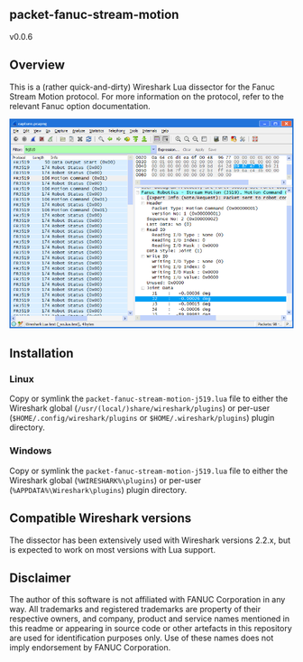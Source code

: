 ## packet-fanuc-stream-motion
v0.0.6


## Overview

This is a (rather quick-and-dirty) Wireshark Lua dissector for the Fanuc Stream Motion protocol.
For more information on the protocol, refer to the relevant Fanuc option documentation.

![Screenshot of Wireshark dissecting the sample capture](sshot.png)


## Installation

### Linux

Copy or symlink the `packet-fanuc-stream-motion-j519.lua` file to either the Wireshark global (`/usr/(local/)share/wireshark/plugins`) or per-user (`$HOME/.config/wireshark/plugins` or `$HOME/.wireshark/plugins`) plugin directory.

### Windows

Copy or symlink the `packet-fanuc-stream-motion-j519.lua` file to either the Wireshark global (`%WIRESHARK%\plugins`) or per-user (`%APPDATA%\Wireshark\plugins`) plugin directory.


## Compatible Wireshark versions

The dissector has been extensively used with Wireshark versions 2.2.x, but is expected to work on most versions with Lua support.


## Disclaimer

The author of this software is not affiliated with FANUC Corporation in any way.
All trademarks and registered trademarks are property of their respective owners, and company, product and service names mentioned in this readme or appearing in source code or other artefacts in this repository are used for identification purposes only.
Use of these names does not imply endorsement by FANUC Corporation.
